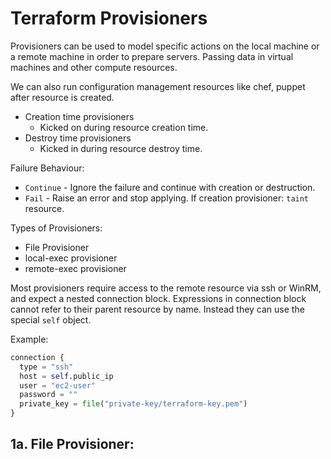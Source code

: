 # Terraform Provisioners

Provisioners can be used to model specific actions on the local machine or a remote machine in order to prepare servers.
Passing data in virtual machines and other compute resources. 

We can also run configuration management resources like chef, puppet after resource is created.

- Creation time provisioners
  - Kicked on during resource creation time.
- Destroy time provisioners
  - Kicked in during resource destroy time.

Failure Behaviour: 
- ```Continue``` - Ignore the failure and continue with creation or destruction.
- ```Fail``` - Raise an error and stop applying. If creation provisioner: ```taint``` resource.

Types of Provisioners:
- File Provisioner
- local-exec provisioner
- remote-exec provisioner

Most provisioners require access to the remote resource via ssh or WinRM, and expect a nested connection block. Expressions
in connection block cannot refer to their parent resource by name. Instead they can use the special ```self``` object.

Example:

```terraform
connection {
  type = "ssh"
  host = self.public_ip
  user = "ec2-user"
  password = ""
  private_key = file("private-key/terraform-key.pem")
}
```

## 1a. File Provisioner:
